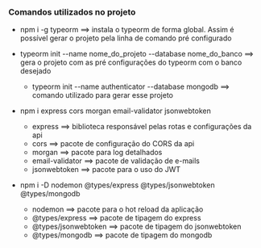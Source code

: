 ### Comandos utilizados no projeto
- npm i -g typeorm ==> instala o typeorm de forma global. Assim é possível gerar o projeto pela linha de comando pré configurado 

- typeorm init --name nome_do_projeto --database nome_do_banco ==> gera o projeto com as pré configurações do typeorm com o banco desejado
    - typeorm init --name authenticator --database mongodb ==> comando utilizado para gerar esse projeto

- npm i express cors morgan email-validator jsonwebtoken
    - express ==> biblioteca responsável pelas rotas e configurações da api
    - cors ==> pacote de configuração do CORS da api
    - morgan ==> pacote para log detalhados
    - email-validator ==> pacote de validação de e-mails
    - jsonwebtoken ==> pacote para o uso do JWT

- npm i -D nodemon @types/express @types/jsonwebtoken @types/mongodb
    - nodemon ==> pacote para o hot reload da aplicação
    - @types/express ==> pacote de tipagem do express
    - @types/jsonwebtoken ==> pacote de tipagem do jsonwebtoken
    - @types/mongodb ==> pacote de tipagem do mongodb